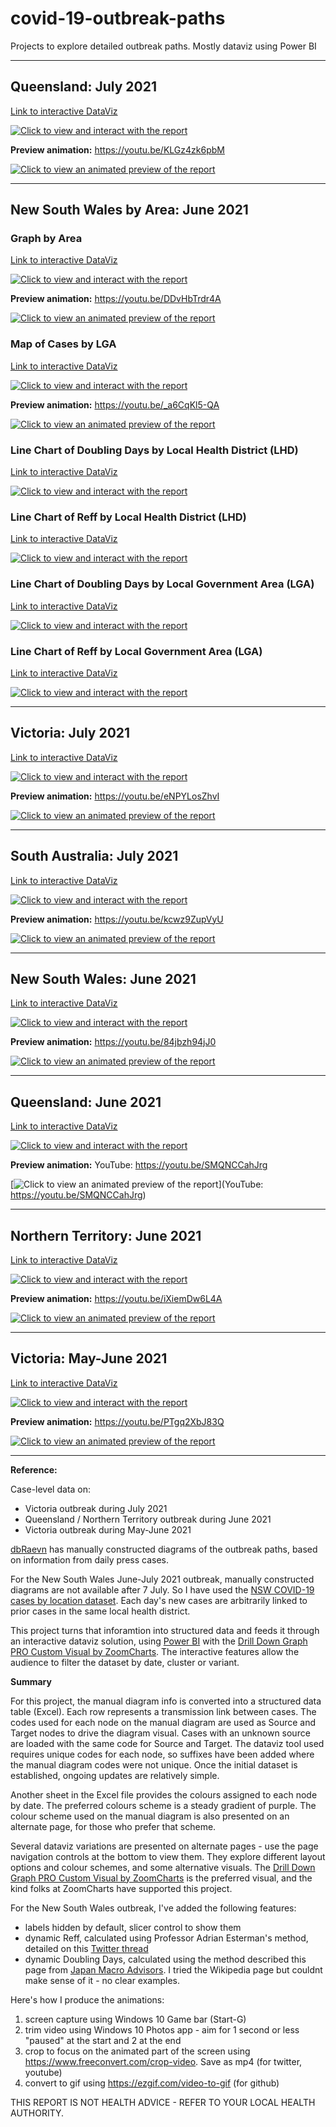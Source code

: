 # covid-19-outbreak-paths
Projects to explore detailed outbreak paths. Mostly dataviz using Power BI

----
## Queensland: July 2021
[Link to interactive DataViz](https://app.powerbi.com/view?r=eyJrIjoiNmM4NjdlMmItZjY0ZS00MWE1LTgxYjEtYmVlNmNmODgyZmZlIiwidCI6ImRjMWYwNGY1LWMxZTUtNDQyOS1hODEyLTU3OTNiZTQ1YmY5ZCIsImMiOjEwfQ%3D%3D)

[![Click to view and interact with the report](https://github.com/Mike-Honey/covid-19-outbreak-paths/raw/main/2021-07%20QLD%20Outbreak%20Paths.png)](https://app.powerbi.com/view?r=eyJrIjoiNmM4NjdlMmItZjY0ZS00MWE1LTgxYjEtYmVlNmNmODgyZmZlIiwidCI6ImRjMWYwNGY1LWMxZTUtNDQyOS1hODEyLTU3OTNiZTQ1YmY5ZCIsImMiOjEwfQ%3D%3D)

**Preview animation:**
https://youtu.be/KLGz4zk6pbM

[![Click to view an animated preview of the report](https://github.com/Mike-Honey/covid-19-outbreak-paths/raw/main/2021-07%20QLD%20Outbreak%20Paths.gif)](https://youtu.be/KLGz4zk6pbM)

----
## New South Wales by Area: June 2021

### Graph by Area 
[Link to interactive DataViz](https://app.powerbi.com/view?r=eyJrIjoiN2Y1MTQ5NzYtZWE5Yi00MGZkLWI1NjEtMTY1MGQwMjk5ODZlIiwidCI6ImRjMWYwNGY1LWMxZTUtNDQyOS1hODEyLTU3OTNiZTQ1YmY5ZCIsImMiOjEwfQ%3D%3D&pageName=ReportSection249bfa2c532d631a641e)

[![Click to view and interact with the report](https://github.com/Mike-Honey/covid-19-outbreak-paths/raw/main/2021-06%20New%20South%20Wales%20Outbreak%20Paths%20by%20Area.png)](https://app.powerbi.com/view?r=eyJrIjoiN2Y1MTQ5NzYtZWE5Yi00MGZkLWI1NjEtMTY1MGQwMjk5ODZlIiwidCI6ImRjMWYwNGY1LWMxZTUtNDQyOS1hODEyLTU3OTNiZTQ1YmY5ZCIsImMiOjEwfQ%3D%3D&pageName=ReportSection249bfa2c532d631a641e)

**Preview animation:**
https://youtu.be/DDvHbTrdr4A

[![Click to view an animated preview of the report](https://github.com/Mike-Honey/covid-19-outbreak-paths/raw/main/2021-06%20New%20South%20Wales%20Outbreak%20Paths%20by%20Area.gif)](https://youtu.be/DDvHbTrdr4A)

### Map of Cases by LGA
[Link to interactive DataViz](https://app.powerbi.com/view?r=eyJrIjoiN2Y1MTQ5NzYtZWE5Yi00MGZkLWI1NjEtMTY1MGQwMjk5ODZlIiwidCI6ImRjMWYwNGY1LWMxZTUtNDQyOS1hODEyLTU3OTNiZTQ1YmY5ZCIsImMiOjEwfQ%3D%3D&pageName=ReportSectionbff09a6de103f40d6846)

[![Click to view and interact with the report](https://github.com/Mike-Honey/covid-19-outbreak-paths/raw/main/2021-06%20New%20South%20Wales%20Outbreak%20Paths%20by%20Area%20Map%20LGA.png)](https://app.powerbi.com/view?r=eyJrIjoiN2Y1MTQ5NzYtZWE5Yi00MGZkLWI1NjEtMTY1MGQwMjk5ODZlIiwidCI6ImRjMWYwNGY1LWMxZTUtNDQyOS1hODEyLTU3OTNiZTQ1YmY5ZCIsImMiOjEwfQ%3D%3D&pageName=ReportSectionbff09a6de103f40d6846)

**Preview animation:**
https://youtu.be/_a6CqKl5-QA

[![Click to view an animated preview of the report](https://github.com/Mike-Honey/covid-19-outbreak-paths/raw/main/2021-06%20New%20South%20Wales%20Outbreak%20Paths%20by%20Area%20Map%20LGA.gif)](https://youtu.be/_a6CqKl5-QA)

### Line Chart of Doubling Days by Local Health District (LHD)
[Link to interactive DataViz](https://app.powerbi.com/view?r=eyJrIjoiN2Y1MTQ5NzYtZWE5Yi00MGZkLWI1NjEtMTY1MGQwMjk5ODZlIiwidCI6ImRjMWYwNGY1LWMxZTUtNDQyOS1hODEyLTU3OTNiZTQ1YmY5ZCIsImMiOjEwfQ%3D%3D&pageName=ReportSectiondbc68f95232fddd5f3fb)

[![Click to view and interact with the report](https://github.com/Mike-Honey/covid-19-outbreak-paths/raw/main/2021-06%20New%20South%20Wales%20Outbreak%20Paths%20by%20Area%20Chart%20DD%20LHD.png)](https://app.powerbi.com/view?r=eyJrIjoiN2Y1MTQ5NzYtZWE5Yi00MGZkLWI1NjEtMTY1MGQwMjk5ODZlIiwidCI6ImRjMWYwNGY1LWMxZTUtNDQyOS1hODEyLTU3OTNiZTQ1YmY5ZCIsImMiOjEwfQ%3D%3D&pageName=ReportSectiondbc68f95232fddd5f3fb)

### Line Chart of Reff by Local Health District (LHD)
[Link to interactive DataViz](https://app.powerbi.com/view?r=eyJrIjoiN2Y1MTQ5NzYtZWE5Yi00MGZkLWI1NjEtMTY1MGQwMjk5ODZlIiwidCI6ImRjMWYwNGY1LWMxZTUtNDQyOS1hODEyLTU3OTNiZTQ1YmY5ZCIsImMiOjEwfQ%3D%3D&pageName=ReportSection6e112b450a004de9ab70)

[![Click to view and interact with the report](https://github.com/Mike-Honey/covid-19-outbreak-paths/raw/main/2021-06%20New%20South%20Wales%20Outbreak%20Paths%20by%20Area%20Chart%20Reff%20LHD.png)](https://app.powerbi.com/view?r=eyJrIjoiN2Y1MTQ5NzYtZWE5Yi00MGZkLWI1NjEtMTY1MGQwMjk5ODZlIiwidCI6ImRjMWYwNGY1LWMxZTUtNDQyOS1hODEyLTU3OTNiZTQ1YmY5ZCIsImMiOjEwfQ%3D%3D&pageName=ReportSection6e112b450a004de9ab70)


### Line Chart of Doubling Days by Local Government Area (LGA)
[Link to interactive DataViz](https://app.powerbi.com/view?r=eyJrIjoiN2Y1MTQ5NzYtZWE5Yi00MGZkLWI1NjEtMTY1MGQwMjk5ODZlIiwidCI6ImRjMWYwNGY1LWMxZTUtNDQyOS1hODEyLTU3OTNiZTQ1YmY5ZCIsImMiOjEwfQ%3D%3D&pageName=ReportSection3ae3499098eca23f2f26)

[![Click to view and interact with the report](https://github.com/Mike-Honey/covid-19-outbreak-paths/raw/main/2021-06%20New%20South%20Wales%20Outbreak%20Paths%20by%20Area%20Chart%20DD%20LGA.png)](https://app.powerbi.com/view?r=eyJrIjoiN2Y1MTQ5NzYtZWE5Yi00MGZkLWI1NjEtMTY1MGQwMjk5ODZlIiwidCI6ImRjMWYwNGY1LWMxZTUtNDQyOS1hODEyLTU3OTNiZTQ1YmY5ZCIsImMiOjEwfQ%3D%3D&pageName=ReportSection3ae3499098eca23f2f26)

### Line Chart of Reff by Local Government Area (LGA)
[Link to interactive DataViz](https://app.powerbi.com/view?r=eyJrIjoiN2Y1MTQ5NzYtZWE5Yi00MGZkLWI1NjEtMTY1MGQwMjk5ODZlIiwidCI6ImRjMWYwNGY1LWMxZTUtNDQyOS1hODEyLTU3OTNiZTQ1YmY5ZCIsImMiOjEwfQ%3D%3D&pageName=ReportSectionbd8dbcf09810eebacca6)

[![Click to view and interact with the report](https://github.com/Mike-Honey/covid-19-outbreak-paths/raw/main/2021-06%20New%20South%20Wales%20Outbreak%20Paths%20by%20Area%20Chart%20Reff%20LGA.png)](https://app.powerbi.com/view?r=eyJrIjoiN2Y1MTQ5NzYtZWE5Yi00MGZkLWI1NjEtMTY1MGQwMjk5ODZlIiwidCI6ImRjMWYwNGY1LWMxZTUtNDQyOS1hODEyLTU3OTNiZTQ1YmY5ZCIsImMiOjEwfQ%3D%3D&pageName=ReportSectionbd8dbcf09810eebacca6)


----
## Victoria: July 2021
[Link to interactive DataViz](https://app.powerbi.com/view?r=eyJrIjoiMTEwNDRkODktYTc5My00NDViLWIzNmItODM1MGE1NGI0ZjkwIiwidCI6ImRjMWYwNGY1LWMxZTUtNDQyOS1hODEyLTU3OTNiZTQ1YmY5ZCIsImMiOjEwfQ%3D%3D)

[![Click to view and interact with the report](https://github.com/Mike-Honey/covid-19-outbreak-paths/raw/main/2021-07%20Victoria%20Outbreak%20Paths.png)](https://app.powerbi.com/view?r=eyJrIjoiMTEwNDRkODktYTc5My00NDViLWIzNmItODM1MGE1NGI0ZjkwIiwidCI6ImRjMWYwNGY1LWMxZTUtNDQyOS1hODEyLTU3OTNiZTQ1YmY5ZCIsImMiOjEwfQ%3D%3D)

**Preview animation:**
https://youtu.be/eNPYLosZhvI

[![Click to view an animated preview of the report](https://github.com/Mike-Honey/covid-19-outbreak-paths/raw/main/2021-07%20Victoria%20Outbreak%20Paths.gif)](https://youtu.be/eNPYLosZhvI)

----
## South Australia: July 2021
[Link to interactive DataViz](https://app.powerbi.com/view?r=eyJrIjoiNzVjNzQ3MmQtYmFkZi00Njc4LTliYzMtMGJjOGU3MmUyMDk3IiwidCI6ImRjMWYwNGY1LWMxZTUtNDQyOS1hODEyLTU3OTNiZTQ1YmY5ZCIsImMiOjEwfQ%3D%3D)

[![Click to view and interact with the report](https://github.com/Mike-Honey/covid-19-outbreak-paths/raw/main/2021-07%20South%20Australia%20Outbreak%20Paths.png)](https://app.powerbi.com/view?r=eyJrIjoiNzVjNzQ3MmQtYmFkZi00Njc4LTliYzMtMGJjOGU3MmUyMDk3IiwidCI6ImRjMWYwNGY1LWMxZTUtNDQyOS1hODEyLTU3OTNiZTQ1YmY5ZCIsImMiOjEwfQ%3D%3D)

**Preview animation:**
https://youtu.be/kcwz9ZupVyU

[![Click to view an animated preview of the report](https://github.com/Mike-Honey/covid-19-outbreak-paths/raw/main/2021-07%20South%20Australia%20Outbreak%20Paths.gif)](https://youtu.be/kcwz9ZupVyU)

----
## New South Wales: June 2021
[Link to interactive DataViz](https://app.powerbi.com/view?r=eyJrIjoiZGQyNTE1ZjUtYTY0OC00ZjhmLTgwYTAtZjAxMGNjOGIxYWUyIiwidCI6ImRjMWYwNGY1LWMxZTUtNDQyOS1hODEyLTU3OTNiZTQ1YmY5ZCIsImMiOjEwfQ%3D%3D)

[![Click to view and interact with the report](https://github.com/Mike-Honey/covid-19-outbreak-paths/raw/main/2021-06%20New%20South%20Wales%20Outbreak%20Paths.png)](https://app.powerbi.com/view?r=eyJrIjoiZGQyNTE1ZjUtYTY0OC00ZjhmLTgwYTAtZjAxMGNjOGIxYWUyIiwidCI6ImRjMWYwNGY1LWMxZTUtNDQyOS1hODEyLTU3OTNiZTQ1YmY5ZCIsImMiOjEwfQ%3D%3D)

**Preview animation:**
https://youtu.be/84jbzh94jJ0

[![Click to view an animated preview of the report](https://github.com/Mike-Honey/covid-19-outbreak-paths/raw/main/2021-06%20New%20South%20Wales%20Outbreak%20Paths.gif)](https://youtu.be/84jbzh94jJ0)

----
## Queensland: June 2021
[Link to interactive DataViz](https://app.powerbi.com/view?r=eyJrIjoiZDMxZjI4MWItOTI4ZS00ODY3LWFjNTAtNTY4Mzg0MTMyN2U0IiwidCI6ImRjMWYwNGY1LWMxZTUtNDQyOS1hODEyLTU3OTNiZTQ1YmY5ZCIsImMiOjEwfQ%3D%3D)

[![Click to view and interact with the report](https://github.com/Mike-Honey/covid-19-outbreak-paths/raw/main/2021-06%20QLD%20Outbreak%20Paths.png)](https://app.powerbi.com/view?r=eyJrIjoiZDMxZjI4MWItOTI4ZS00ODY3LWFjNTAtNTY4Mzg0MTMyN2U0IiwidCI6ImRjMWYwNGY1LWMxZTUtNDQyOS1hODEyLTU3OTNiZTQ1YmY5ZCIsImMiOjEwfQ%3D%3D)

**Preview animation:**
YouTube: https://youtu.be/SMQNCCahJrg

[![Click to view an animated preview of the report](https://github.com/Mike-Honey/covid-19-outbreak-paths/raw/main/2021-06%20QLD%20Outbreak%20Paths.gif)](YouTube: https://youtu.be/SMQNCCahJrg)

----
## Northern Territory: June 2021
[Link to interactive DataViz](https://app.powerbi.com/view?r=eyJrIjoiM2E2YTBlMjgtZGM4MC00ZTdkLTkyYTMtZjc5NDYzN2NlNWI2IiwidCI6ImRjMWYwNGY1LWMxZTUtNDQyOS1hODEyLTU3OTNiZTQ1YmY5ZCIsImMiOjEwfQ%3D%3D)

[![Click to view and interact with the report](https://github.com/Mike-Honey/covid-19-outbreak-paths/raw/main/2021-06%20NT%20Outbreak%20Paths.png)](https://app.powerbi.com/view?r=eyJrIjoiM2E2YTBlMjgtZGM4MC00ZTdkLTkyYTMtZjc5NDYzN2NlNWI2IiwidCI6ImRjMWYwNGY1LWMxZTUtNDQyOS1hODEyLTU3OTNiZTQ1YmY5ZCIsImMiOjEwfQ%3D%3D)

**Preview animation:**
https://youtu.be/iXiemDw6L4A

[![Click to view an animated preview of the report](https://github.com/Mike-Honey/covid-19-outbreak-paths/raw/main/2021-06%20NT%20Outbreak%20Paths.gif)](https://youtu.be/iXiemDw6L4A)

----
## Victoria: May-June 2021
[Link to interactive DataViz](https://app.powerbi.com/view?r=eyJrIjoiZjE1ZTNmNDUtYjgyMS00NTg5LTk5M2MtY2FjOWJjODY2NGZlIiwidCI6ImRjMWYwNGY1LWMxZTUtNDQyOS1hODEyLTU3OTNiZTQ1YmY5ZCIsImMiOjEwfQ%3D%3D&pageName=ReportSection249bfa2c532d631a641e)

[![Click to view and interact with the report](https://github.com/Mike-Honey/covid-19-outbreak-paths/raw/main/2021-05%20Victorian%20Outbreak%20Paths.png)](https://app.powerbi.com/view?r=eyJrIjoiZjE1ZTNmNDUtYjgyMS00NTg5LTk5M2MtY2FjOWJjODY2NGZlIiwidCI6ImRjMWYwNGY1LWMxZTUtNDQyOS1hODEyLTU3OTNiZTQ1YmY5ZCIsImMiOjEwfQ%3D%3D&pageName=ReportSection249bfa2c532d631a641e)

**Preview animation:**
https://youtu.be/PTgq2XbJ83Q

[![Click to view an animated preview of the report](https://github.com/Mike-Honey/covid-19-outbreak-paths/raw/main/2021-05%20Victorian%20Outbreak%20Paths.gif)](https://youtu.be/PTgq2XbJ83Q)

----
**Reference:**

Case-level data on:
- Victoria outbreak during July 2021
- Queensland / Northern Territory outbreak during June 2021
- Victoria outbreak during May-June 2021

[dbRaevn](https://twitter.com/dbRaevn) has manually constructed diagrams of the outbreak paths, based on information from daily press cases. 

For the New South Wales June-July 2021 outbreak, manually constructed diagrams are not available after 7 July. So I have used the [NSW COVID-19 cases by location dataset](https://data.nsw.gov.au/data/dataset/covid-19-cases-by-location). Each day's new cases are arbitrarily linked to prior cases in the same local health district.  

This project turns that inforamtion into structured data and feeds it through an interactive dataviz solution, using [Power BI](https://powerbi.microsoft.com) with the [Drill Down Graph PRO Custom Visual by ZoomCharts](https://appsource.microsoft.com/en-us/product/power-bi-visuals/wa200002065?tab=overview).  The interactive features allow the audience to filter the dataset by date, cluster or variant.


**Summary**

For this project, the manual diagram info is converted into a structured data table (Excel). Each row represents a transmission link between cases. The codes used for each node on the manual diagram are used as Source and Target nodes to drive the diagram visual. Cases with an unknown source are loaded with the same code for Source and Target. The dataviz tool used requires unique codes for each node, so suffixes have been added where the manual diagram codes were not unique. Once the initial dataset is established, ongoing updates are relatively simple.

Another sheet in the Excel file provides the colours assigned to each node by date.  The preferred colours scheme is a steady gradient of purple. The colour scheme used on the manual diagram is also presented on an alternate page, for those who prefer that scheme.

Several dataviz variations are presented on alternate pages - use the page navigation controls at the bottom to view them. They explore different layout options and colour schemes, and some alternative visuals.  The [Drill Down Graph PRO Custom Visual by ZoomCharts](https://appsource.microsoft.com/en-us/product/power-bi-visuals/wa200002065?tab=overview) is the preferred visual, and the kind folks at ZoomCharts have supported this project.

For the New South Wales outbreak, I've added the following features:
- labels hidden by default, slicer control to show them
- dynamic Reff, calculated using Professor Adrian Esterman's method, detailed on this [Twitter thread](https://twitter.com/profesterman/status/1413293550490460166)
- dynamic Doubling Days, calculated using the method described this page from [Japan Macro Advisors](https://www.japanmacroadvisors.com/page/category/economic-indicators/covid19-related/covid19-days-for-deaths-to-double/). I tried the Wikipedia page but couldnt make sense of it - no clear examples.

Here's how I produce the animations:
1. screen capture using Windows 10 Game bar (Start-G)
2. trim video using Windows 10 Photos app - aim for 1 second or less "paused" at the start and 2 at the end
3. crop to focus on the animated part of the screen using https://www.freeconvert.com/crop-video. Save as mp4 (for twitter, youtube)
4. convert to gif using https://ezgif.com/video-to-gif (for github)

THIS REPORT IS NOT HEALTH ADVICE - REFER TO YOUR LOCAL HEALTH AUTHORITY.



